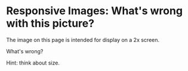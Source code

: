 # Responsive Images: What's wrong with this picture? #

The image on this page is intended for display on a 2x screen.

What's wrong?

Hint: think about size.
